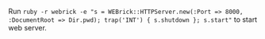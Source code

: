 Run `ruby -r webrick -e "s = WEBrick::HTTPServer.new(:Port => 8000, :DocumentRoot => Dir.pwd); trap('INT') { s.shutdown }; s.start"` to start web server.

